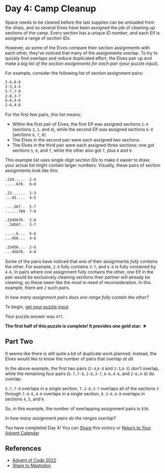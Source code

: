 # Day 4: Camp Cleanup

Space needs to be cleared before the last supplies can be unloaded from the ships,
and so several Elves have been assigned the job of cleaning up sections of the camp.
Every section has a unique *ID number*, and each Elf is assigned a range of *section IDs*.

However,
as some of the Elves compare their section assignments with each other,
they've noticed that many of the assignments overlap.
To try to quickly find overlaps and reduce duplicated effort,
the Elves pair up and make a *big list of the section assignments for each pair*
(your puzzle input).

For example, consider the following list of section assignment pairs:

```txt
2-4,6-8
2-3,4-5
5-7,7-9
2-8,3-7
6-6,4-6
2-6,4-8
```

For the first few pairs, this list means:

- Within the first pair of Elves,
the first Elf was assigned sections `2-4` (sections `2`, `3`, and `4`),
while the second Elf was assigned sections `6-8` (sections `6`, `7`, `8`).
- The Elves in the second pair were each assigned two sections.
- The Elves in the third pair were each assigned three sections:
one got sections `5`, `6`, and `7`, while the other also got `7`, plus `8` and `9`.

This example list uses single-digit *section IDs* to make it easier to draw;
your actual list might contain larger numbers.
Visually, these pairs of section assignments look like this:

```txt
.234.....  2-4
.....678.  6-8

.23......  2-3
...45....  4-5

....567..  5-7
......789  7-9

.2345678.  2-8
..34567..  3-7

.....6...  6-6
...456...  4-6

.23456...  2-6
...45678.  4-8
```

Some of the pairs have noticed that one of their assignments *fully contains* the other.
For example,
`2-8` fully contains `3-7`,
and `6-6` is fully contained by `4-6`.
In pairs where one assignment fully contains the other,
one Elf in the pair would be exclusively
cleaning sections their partner will already be cleaning,
so these seem like the most in need of reconsideration.
In this example, there are *`2`* such pairs.

*In how many assignment pairs does one range fully contain the other?*

To begin, [get your puzzle input](https://adventofcode.com/2022/day/4/input).

Your puzzle answer was `477`.

**The first half of this puzzle is complete! It provides one gold star: ★**

## Part Two

It seems like there is still quite a bit of duplicate work planned.
Instead,
the Elves would like to know the number of pairs that *overlap at all*.

In the above example,
the first two pairs (`2-4`,`6-8` and `2-3`,`4-5`) don't overlap,
while the remaining four pairs (`5-7,7-9`, `2-8,3-7`, `6-6,4-6`, and `2-6,4-8`) do overlap:

`5-7,7-9` overlaps in a single section, `7`.
`2-8,3-7` overlaps all of the sections `3` through `7`.
`6-6,4-6` overlaps in a single section, `6`.
`2-6,4-8` overlaps in sections `4`, `5`, and `6`.

So,
in this example,
the number of overlapping assignment pairs is `830`.

*In how many assignment pairs do the ranges overlap?*

You have completed Day 4! You can [Share][advent-share-mastodon] this victory or
[Return to Your Advent Calendar][advent-code-22]

## References

- [Advent of Code 2022][advent-code-22]
- [Share to Mastodon][advent-share-mastodon]

<!-- Hidden Reference Links Below Here -->
[advent-code-22]: https://adventofcode.com/2022 "Advent of Code 2022"
[advent-share-mastodon]: https://fosstodon.org/share?text=I+just+completed+%22Rock+Paper+Scissors%22+%2D+Day+2+%2D+Advent+of+Code+2022+%23AdventOfCode+https%3A%2F%2Fadventofcode%2Ecom%2F2022%2Fday%2F2 "Share to Mastodon"

